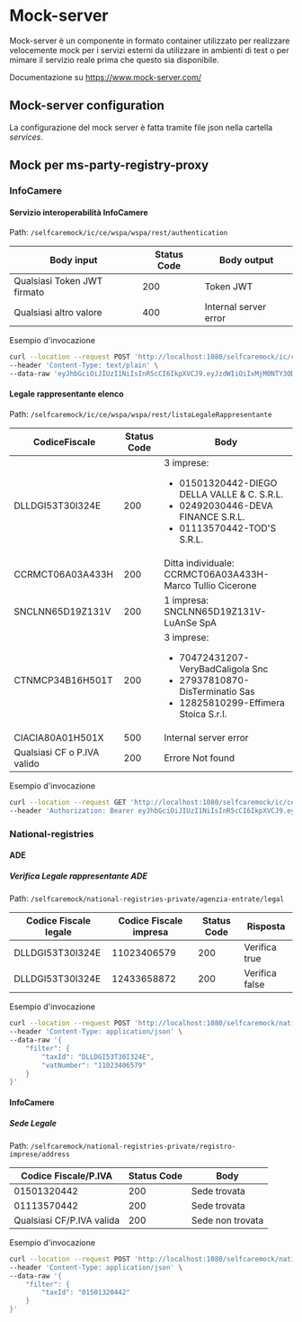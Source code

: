 # Mock-server

Mock-server è un componente in formato container utilizzato per realizzare velocemente mock per i servizi esterni
da utilizzare in ambienti di test o per mimare il servizio reale prima che questo sia disponibile.

Documentazione su https://www.mock-server.com/

## Mock-server configuration

La configurazione del mock server è fatta tramite file json nella cartella _services_.

## Mock per ms-party-registry-proxy

### InfoCamere

#### Servizio interoperabilità InfoCamere
Path: `/selfcaremock/ic/ce/wspa/wspa/rest/authentication`

| Body input                  | Status Code | Body output           |
|-----------------------------|-------------|-----------------------|
| Qualsiasi Token JWT firmato | 200         | Token JWT             |
| Qualsiasi altro valore      | 400         | Internal server error |

Esempio d'invocazione

```bash
curl --location --request POST 'http://localhost:1080/selfcaremock/ic/ce/wspa/wspa/rest/authentication?client_id=test' \
--header 'Content-Type: text/plain' \
--data-raw 'eyJhbGciOiJIUzI1NiIsInR5cCI6IkpXVCJ9.eyJzdWIiOiIxMjM0NTY3ODkwIiwibmFtZSI6IkpvaG4gRG9lIiwiaWF0IjoxNTE2MjM5MDIyfQ.SflKxwRJSMeKKF2QT4fwpMeJf36POk6yJV_adQssw5c'
```

#### Legale rappresentante elenco
Path: `/selfcaremock/ic/ce/wspa/wspa/rest/listaLegaleRappresentante`

| CodiceFiscale               | Status Code | Body                                                                                                                                            |
|-----------------------------|-------------|-------------------------------------------------------------------------------------------------------------------------------------------------|
| DLLDGI53T30I324E            | 200         | 3 imprese: <ul><li>01501320442-DIEGO DELLA VALLE & C. S.R.L.</li><li>02492030446-DEVA FINANCE S.R.L.</li><li>01113570442-TOD'S S.R.L.</li></ul> |
| CCRMCT06A03A433H            | 200         | Ditta individuale: CCRMCT06A03A433H-Marco Tullio Cicerone                                                                                       |
| SNCLNN65D19Z131V            | 200         | 1 impresa: SNCLNN65D19Z131V-LuAnSe SpA                                                                                                          |
| CTNMCP34B16H501T            | 200         | 3 imprese: <ul><li>70472431207-VeryBadCaligola Snc</li><li>27937810870-DisTerminatio Sas</li><li>12825810299-Effimera Stoica S.r.l.</li></ul>   |
| CIACIA80A01H501X            | 500         | Internal server error                                                                                                                           |
| Qualsiasi CF o P.IVA valido | 200         | Errore Not found                                                                                                                                |

Esempio d'invocazione

```bash
curl --location --request GET 'http://localhost:1080/selfcaremock/ic/ce/wspa/wspa/rest/listaLegaleRappresentante/DLLDGI53T30I324E?client_id=test' \
--header 'Authorization: Bearer eyJhbGciOiJIUzI1NiIsInR5cCI6IkpXVCJ9.eyJzdWIiOiIxMjM0NTY3ODkwIiwibmFtZSI6IkpvaG4gRG9lIiwiaWF0IjoxNTE2MjM5MDIyfQ.SflKxwRJSMeKKF2QT4fwpMeJf36POk6yJV_adQssw5c'
```

### National-registries

#### ADE

##### Verifica Legale rappresentante ADE
Path: `/selfcaremock/national-registries-private/agenzia-entrate/legal`

| Codice Fiscale legale | Codice Fiscale impresa      | Status Code   | Risposta       |
|-----------------------|-----------------------------|---------------|----------------|
| DLLDGI53T30I324E      | 11023406579                 | 200           | Verifica true  |
| DLLDGI53T30I324E      | 12433658872                 | 200           | Verifica false |

Esempio d'invocazione

```bash
curl --location --request POST 'http://localhost:1080/selfcaremock/national-registries-private/agenzia-entrate/legal' \
--header 'Content-Type: application/json' \
--data-raw '{
    "filter": {
        "taxId": "DLLDGI53T30I324E",
        "vatNumber": "11023406579"
    }
}'
```

#### InfoCamere

##### Sede Legale
Path: `/selfcaremock/national-registries-private/registro-imprese/address`

| Codice Fiscale/P.IVA      | Status Code | Body             |
|---------------------------|-------------|------------------|
| 01501320442               | 200         | Sede trovata     |
| 01113570442               | 200         | Sede trovata     |
| Qualsiasi CF/P.IVA valida | 200         | Sede non trovata |

Esempio d'invocazione

```bash
curl --location --request POST 'http://localhost:1080/selfcaremock/national-registries-private/registro-imprese/address' \
--header 'Content-Type: application/json' \
--data-raw '{
    "filter": {
        "taxId": "01501320442"
    }
}'
```